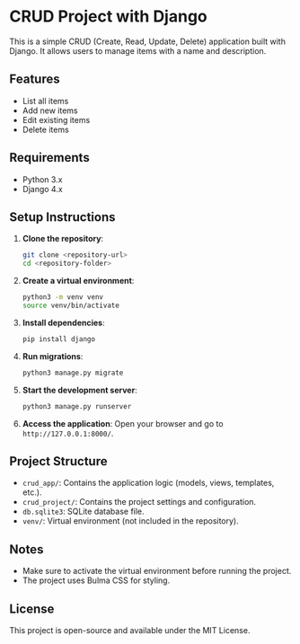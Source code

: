 # CRUD Project with Django

This is a simple CRUD (Create, Read, Update, Delete) application built with Django. It allows users to manage items with a name and description.

## Features

- List all items
- Add new items
- Edit existing items
- Delete items

## Requirements

- Python 3.x
- Django 4.x

## Setup Instructions

1. **Clone the repository**:

   ```bash
   git clone <repository-url>
   cd <repository-folder>
   ```

2. **Create a virtual environment**:

   ```bash
   python3 -m venv venv
   source venv/bin/activate
   ```

3. **Install dependencies**:

   ```bash
   pip install django
   ```

4. **Run migrations**:

   ```bash
   python3 manage.py migrate
   ```

5. **Start the development server**:

   ```bash
   python3 manage.py runserver
   ```

6. **Access the application**:
   Open your browser and go to `http://127.0.0.1:8000/`.

## Project Structure

- `crud_app/`: Contains the application logic (models, views, templates, etc.).
- `crud_project/`: Contains the project settings and configuration.
- `db.sqlite3`: SQLite database file.
- `venv/`: Virtual environment (not included in the repository).

## Notes

- Make sure to activate the virtual environment before running the project.
- The project uses Bulma CSS for styling.

## License

This project is open-source and available under the MIT License.
